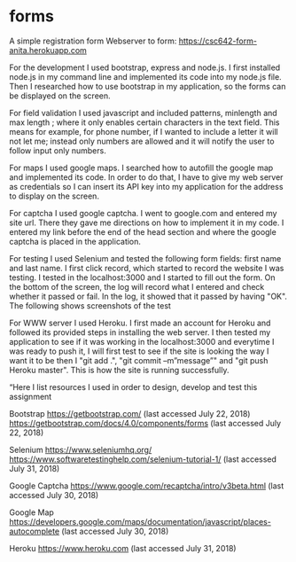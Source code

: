# forms
A simple registration form
Webserver to form: https://csc642-form-anita.herokuapp.com

For the development I used bootstrap, express and node.js. I first installed node.js in my command line and implemented its code into my node.js file. Then I researched how to use bootstrap in my application, so the forms can be displayed on the screen.

For field validation I used javascript and included patterns, minlength and max length ; where it only enables certain characters in the text field. This means for example, for phone number, if  I wanted to include a letter it will not let me; instead only numbers are allowed and it will notify the user to follow input only numbers.

For maps I used google maps. I searched how to autofill the google map and implemented its code. In order to do that, I have to give my web server as credentials so I can insert its API key into my application for the address to display on the screen.

For captcha I used google captcha. I went to google.com and entered my site url. There they gave me directions on how to implement it in my code. I entered my link before the end of the head section and where the google captcha is placed in the application.

For testing I used Selenium and tested the following form fields: first name and last name. I first click record, which started to record the website I was testing. I tested in the localhost:3000 and I started to fill out the form. On the bottom of the screen, the log will record what I entered and check whether it passed or fail. In the log, it showed that it passed by having "OK". The following shows screenshots of the test

For WWW server I used Heroku. I first made an account for Heroku and followed its provided steps in installing the web server. I then tested my application to see if it was working in the localhost:3000 and everytime I was ready to push it, I will first test to see if the site is looking the way I want it to be then I "git add .",  "git commit –m”message”" and "git push Heroku master". This is how the site is running successfully.

“Here I list resources I used in order to design, develop and test this assignment


Bootstrap
https://getbootstrap.com/ (last accessed July 22, 2018)
https://getbootstrap.com/docs/4.0/components/forms (last accessed July 22, 2018)


Selenium
https://www.seleniumhq.org/
https://www.softwaretestinghelp.com/selenium-tutorial-1/  (last accessed July 31, 2018)


Google Captcha
https://www.google.com/recaptcha/intro/v3beta.html (last accessed July 30, 2018)


Google Map
https://developers.google.com/maps/documentation/javascript/places-autocomplete (last accessed July 30, 2018)


Heroku
https://www.heroku.com (last accessed July 31, 2018)
